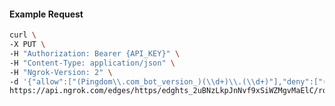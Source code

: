 <!-- Code generated for API Clients. DO NOT EDIT. -->

#### Example Request

```bash
curl \
-X PUT \
-H "Authorization: Bearer {API_KEY}" \
-H "Content-Type: application/json" \
-H "Ngrok-Version: 2" \
-d '{"allow":["(Pingdom\\.com_bot_version_)(\\d+)\\.(\\d+)"],"deny":["(made_up_bot)/(\\d+)\\.(\\d+)"],"enabled":true}' \
https://api.ngrok.com/edges/https/edghts_2uBNzLkpJnNvf9xSiWZMgvMaElC/routes/edghtsrt_2uBNzJyo5fvZ0pgY7OQEhLASTwb/user_agent_filter
```
